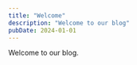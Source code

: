 ```yaml
---
title: "Welcome"
description: "Welcome to our blog"
pubDate: 2024-01-01
---
```


Welcome to our blog.
